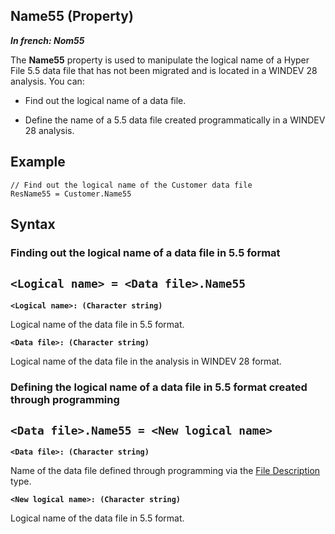 


## Name55 (Property)

***In french: Nom55***
	



<a name="XUse"></a>
<a name="Use"></a>
<a name="description"></a>
The **Name55** property is used to manipulate the logical name of a Hyper File 5.5 data file that has not been migrated and is located in a WINDEV 28 analysis. You can:

- Find out the logical name of a data file.

- Define the name of a 5.5 data file created programmatically in a WINDEV 28 analysis.



<a name="Example1"></a>
<a name="sample_code"></a>

## Example


```wl
// Find out the logical name of the Customer data file
ResName55 = Customer.Name55
```

<a name="XSYNTAX"></a>
<a name="SYNTAX1"></a>

## Syntax

### Finding out the logical name of a data file in 5.5 format 

`<Logical name> = <Data file>.Name55`
---

**`<Logical name>: (Character string)`**

Logical name of the data file in 5.5 format.

**`<Data file>: (Character string)`**

Logical name of the data file in the analysis in WINDEV 28 format.  


<a name="SYNTAX2"></a>

### Defining the logical name of a data file in 5.5 format created through programming

`<Data file>.Name55 = <New logical name>`
---

**`<Data file>: (Character string)`**

Name of the data file defined through programming via the [File Description](../WDLang4/1514065.md) type.

**`<New logical name>: (Character string)`**

Logical name of the data file in 5.5 format.  




